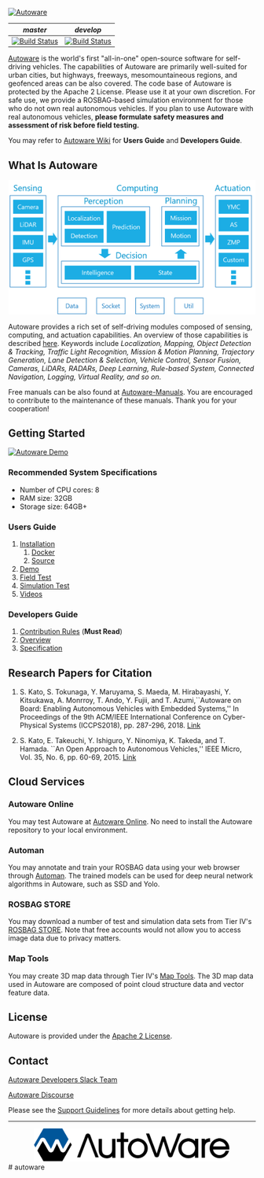 [![Autoware](https://www.autoware.ai/static/img/autoware_web_img.png)](https://www.autoware.ai)

| *master* | *develop* |
|----------|-----------|
|[![Build Status](https://img.shields.io/gitlab/pipeline/CPFL/Autoware/master.svg)](https://gitlab.com/CPFL/Autoware/pipelines)|[![Build Status](https://img.shields.io/gitlab/pipeline/CPFL/Autoware/develop.svg)](https://gitlab.com/CPFL/Autoware/pipelines)|

[Autoware](https://www.autoware.ai) is the world's first "all-in-one" open-source software for self-driving vehicles. The capabilities of Autoware are primarily well-suited for urban cities, but highways, freeways, mesomountaineous regions, and geofenced areas can be also covered. The code base of Autoware is protected by the Apache 2 License. Please use it at your own discretion. For safe use, we provide a ROSBAG-based simulation environment for those who do not own real autonomous vehicles. If you plan to use Autoware with real autonomous vehicles, **please formulate safety measures and assessment of risk before field testing.**

You may refer to [Autoware Wiki](https://github.com/CPFL/Autoware/wiki) for **Users Guide** and **Developers Guide**.

## What Is Autoware

[![Autoware Overview](docs/images/autoware_overview.png)](https://github.com/CPFL/Autoware/wiki/Overview)

Autoware provides a rich set of self-driving modules composed of sensing, computing, and actuation capabilities. An overview of those capabilities is described [here](https://github.com/CPFL/Autoware/wiki/Overview). Keywords include *Localization, Mapping, Object Detection & Tracking, Traffic Light Recognition, Mission & Motion Planning, Trajectory Generation, Lane Detection & Selection, Vehicle Control, Sensor Fusion, Cameras, LiDARs, RADARs, Deep Learning, Rule-based System, Connected Navigation, Logging, Virtual Reality, and so on*.

Free manuals can be also found at [Autoware-Manuals](https://github.com/CPFL/Autoware-Manuals). You are encouraged to contribute to the maintenance of these manuals. Thank you for your cooperation!

## Getting Started

[![Autoware Demo](docs/images/autoware_demo.png)](https://github.com/CPFL/Autoware/wiki/Demo)

### Recommended System Specifications

- Number of CPU cores: 8
- RAM size: 32GB
- Storage size: 64GB+

### Users Guide

1. [Installation](https://github.com/CPFL/Autoware/wiki/Installation)
    1. [Docker](https://github.com/CPFL/Autoware/wiki/Docker)
    1. [Source](https://github.com/CPFL/Autoware/wiki/Source-Build)
1. [Demo](https://github.com/CPFL/Autoware/wiki/Demo)
1. [Field Test](https://github.com/CPFL/Autoware/wiki/Field-Test)
1. [Simulation Test](https://github.com/CPFL/Autoware/wiki/Simulation-Test)
1. [Videos](https://github.com/CPFL/Autoware/wiki/videos)

### Developers Guide

1. [Contribution Rules](https://github.com/CPFL/Autoware/wiki/Contribution-Rules) (**Must Read**)
1. [Overview](https://github.com/CPFL/Autoware/wiki/Overview)
1. [Specification](https://github.com/CPFL/Autoware/wiki/Specification)


## Research Papers for Citation

1. S. Kato, S. Tokunaga, Y. Maruyama, S. Maeda, M. Hirabayashi, Y. Kitsukawa, A. Monrroy, T. Ando, Y. Fujii, and T. Azumi,``Autoware on Board: Enabling Autonomous Vehicles with Embedded Systems,'' In Proceedings of the 9th ACM/IEEE International Conference on Cyber-Physical Systems (ICCPS2018),  pp. 287-296, 2018. [Link](https://dl.acm.org/citation.cfm?id=3207930)

2. S. Kato, E. Takeuchi, Y. Ishiguro, Y. Ninomiya, K. Takeda, and T. Hamada. ``An Open Approach to Autonomous Vehicles,'' IEEE Micro, Vol. 35, No. 6, pp. 60-69, 2015. [Link](https://ieeexplore.ieee.org/document/7368032/)

## Cloud Services

### Autoware Online

You may test Autoware at [Autoware Online](http://autoware.online/). No need to install the Autoware repository to your local environment.

### Automan

You may annotate and train your ROSBAG data using your web browser through [Automan](https://www.automan.ai). The trained models can be used for deep neural network algorithms in Autoware, such as SSD and Yolo.

### ROSBAG STORE

You may download a number of test and simulation data sets from Tier IV's [ROSBAG STORE](https://rosbag.tier4.jp). Note that free accounts would not allow you to access image data due to privacy matters. 

### Map Tools

You may create 3D map data through Tier IV's [Map Tools](https://maptools.tier4.jp/). The 3D map data used in Autoware are composed of point cloud structure data and vector feature data.

## License

Autoware is provided under the [Apache 2 License](https://github.com/CPFL/Autoware/blob/master/LICENSE).

## Contact

[Autoware Developers Slack Team](https://autoware.herokuapp.com/)

[Autoware Discourse](https://discourse.ros.org/c/autoware)

Please see the [Support Guidelines](https://github.com/CPFL/Autoware/wiki/Support-guidelines) for more details about getting help.

***
<div align="center"><img src="docs/images/autoware_logo_1.png" width="400"/></div>
# autoware
